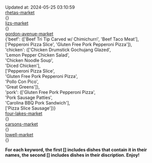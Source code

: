 Updated at: 2024-05-25 03:10:59  
[rhetas-market](https://wisc-housingdining.nutrislice.com/menu/rhetas-market/lunch/2024-05-25)  
{}  
[lizs-market](https://wisc-housingdining.nutrislice.com/menu/lizs-market/lunch/2024-05-25)  
{}  
[gordon-avenue-market](https://wisc-housingdining.nutrislice.com/menu/gordon-avenue-market/lunch/2024-05-25)  
{'beef': (['Beef Tri Tip Carved w/ Chimichurri', 'Beef Taco Meat'],  
          ['Pepperoni Pizza Slice', 'Gluten Free Pork Pepperoni Pizza']),  
 'chicken': (['Chicken Drumstick Gochujang Glazed',  
              'Lemon Pepper Chicken Salad',  
              'Chicken Noodle Soup',  
              'Diced Chicken'],  
             ['Pepperoni Pizza Slice',  
              'Gluten Free Pork Pepperoni Pizza',  
              'Pollo Con Pico',  
              'Great Greens']),  
 'pork': (['Gluten Free Pork Pepperoni Pizza',  
           'Pork Sausage Patties',  
           'Carolina BBQ Pork Sandwich'],  
          ['Pizza Slice Sausage'])}  
[four-lakes-market](https://wisc-housingdining.nutrislice.com/menu/four-lakes-market/lunch/2024-05-25)  
{}  
[carsons-market](https://wisc-housingdining.nutrislice.com/menu/carsons-market/lunch/2024-05-25)  
{}  
[lowell-market](https://wisc-housingdining.nutrislice.com/menu/lowell-market/lunch/2024-05-25)  
{}  
  
**For each keyword, the first [] includes dishes that contain it in their names, the second [] includes dishes in their discription. Enjoy!**  
